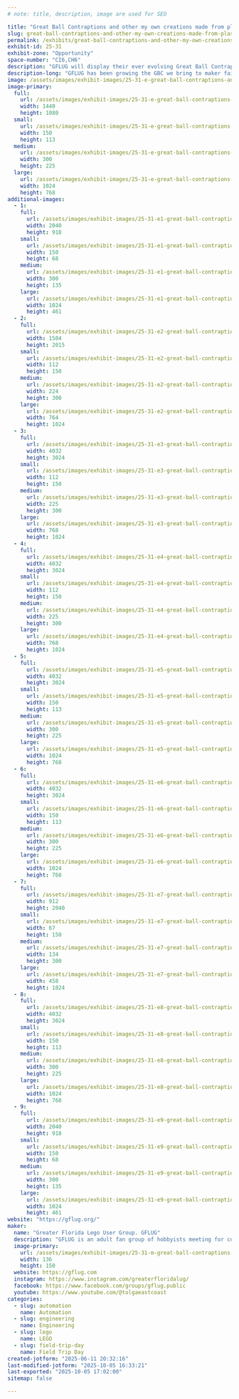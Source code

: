 ```yaml
---
# note: title, description, image are used for SEO

title: "Great Ball Contraptions and other my own creations made from plastic bricks"
slug: great-ball-contraptions-and-other-my-own-creations-made-from-plastic-bricks
permalink: /exhibits/great-ball-contraptions-and-other-my-own-creations-made-from-plastic-bricks/
exhibit-id: 25-31
exhibit-zone: "Opportunity"
space-number: "CI6,CH6"
description: "GFLUG will display their ever evolving Great Ball Contraptions . More modules are added each year."
description-long: "GFLUG has been growing the GBC we bring to maker faire Orlando each year.  In addition we will be exhibiting some other my own creations that demonstrate what creativity can be displayed with the LEGO brick."
image: /assets/images/exhibit-images/25-31-e-great-ball-contraptions-and-other-my-own-creations-made-from-plastic-bricks-img-5931-300x225.jpeg
image-primary: 
  full:
    url: /assets/images/exhibit-images/25-31-e-great-ball-contraptions-and-other-my-own-creations-made-from-plastic-bricks-img-5931-full.jpeg
    width: 1440
    height: 1080
  small:
    url: /assets/images/exhibit-images/25-31-e-great-ball-contraptions-and-other-my-own-creations-made-from-plastic-bricks-img-5931-150x113.jpeg
    width: 150
    height: 113
  medium:
    url: /assets/images/exhibit-images/25-31-e-great-ball-contraptions-and-other-my-own-creations-made-from-plastic-bricks-img-5931-300x225.jpeg
    width: 300
    height: 225
  large:
    url: /assets/images/exhibit-images/25-31-e-great-ball-contraptions-and-other-my-own-creations-made-from-plastic-bricks-img-5931-1024x768.jpeg
    width: 1024
    height: 768
additional-images: 
  - 1:
    full:
      url: /assets/images/exhibit-images/25-31-e1-great-ball-contraptions-and-other-my-own-creations-made-from-plastic-bricks-img-5930-full.jpeg
      width: 2040
      height: 918
    small:
      url: /assets/images/exhibit-images/25-31-e1-great-ball-contraptions-and-other-my-own-creations-made-from-plastic-bricks-img-5930-150x68.jpeg
      width: 150
      height: 68
    medium:
      url: /assets/images/exhibit-images/25-31-e1-great-ball-contraptions-and-other-my-own-creations-made-from-plastic-bricks-img-5930-300x135.jpeg
      width: 300
      height: 135
    large:
      url: /assets/images/exhibit-images/25-31-e1-great-ball-contraptions-and-other-my-own-creations-made-from-plastic-bricks-img-5930-1024x461.jpeg
      width: 1024
      height: 461
  - 2:
    full:
      url: /assets/images/exhibit-images/25-31-e2-great-ball-contraptions-and-other-my-own-creations-made-from-plastic-bricks-img-5928-full.jpeg
      width: 1504
      height: 2015
    small:
      url: /assets/images/exhibit-images/25-31-e2-great-ball-contraptions-and-other-my-own-creations-made-from-plastic-bricks-img-5928-112x150.jpeg
      width: 112
      height: 150
    medium:
      url: /assets/images/exhibit-images/25-31-e2-great-ball-contraptions-and-other-my-own-creations-made-from-plastic-bricks-img-5928-224x300.jpeg
      width: 224
      height: 300
    large:
      url: /assets/images/exhibit-images/25-31-e2-great-ball-contraptions-and-other-my-own-creations-made-from-plastic-bricks-img-5928-764x1024.jpeg
      width: 764
      height: 1024
  - 3:
    full:
      url: /assets/images/exhibit-images/25-31-e3-great-ball-contraptions-and-other-my-own-creations-made-from-plastic-bricks-img-5432-full.jpeg
      width: 4032
      height: 3024
    small:
      url: /assets/images/exhibit-images/25-31-e3-great-ball-contraptions-and-other-my-own-creations-made-from-plastic-bricks-img-5432-112x150.jpeg
      width: 112
      height: 150
    medium:
      url: /assets/images/exhibit-images/25-31-e3-great-ball-contraptions-and-other-my-own-creations-made-from-plastic-bricks-img-5432-225x300.jpeg
      width: 225
      height: 300
    large:
      url: /assets/images/exhibit-images/25-31-e3-great-ball-contraptions-and-other-my-own-creations-made-from-plastic-bricks-img-5432-768x1024.jpeg
      width: 768
      height: 1024
  - 4:
    full:
      url: /assets/images/exhibit-images/25-31-e4-great-ball-contraptions-and-other-my-own-creations-made-from-plastic-bricks-img-1833-full.jpeg
      width: 4032
      height: 3024
    small:
      url: /assets/images/exhibit-images/25-31-e4-great-ball-contraptions-and-other-my-own-creations-made-from-plastic-bricks-img-1833-112x150.jpeg
      width: 112
      height: 150
    medium:
      url: /assets/images/exhibit-images/25-31-e4-great-ball-contraptions-and-other-my-own-creations-made-from-plastic-bricks-img-1833-225x300.jpeg
      width: 225
      height: 300
    large:
      url: /assets/images/exhibit-images/25-31-e4-great-ball-contraptions-and-other-my-own-creations-made-from-plastic-bricks-img-1833-768x1024.jpeg
      width: 768
      height: 1024
  - 5:
    full:
      url: /assets/images/exhibit-images/25-31-e5-great-ball-contraptions-and-other-my-own-creations-made-from-plastic-bricks-img-8502-full.jpeg
      width: 4032
      height: 3024
    small:
      url: /assets/images/exhibit-images/25-31-e5-great-ball-contraptions-and-other-my-own-creations-made-from-plastic-bricks-img-8502-150x113.jpeg
      width: 150
      height: 113
    medium:
      url: /assets/images/exhibit-images/25-31-e5-great-ball-contraptions-and-other-my-own-creations-made-from-plastic-bricks-img-8502-300x225.jpeg
      width: 300
      height: 225
    large:
      url: /assets/images/exhibit-images/25-31-e5-great-ball-contraptions-and-other-my-own-creations-made-from-plastic-bricks-img-8502-1024x768.jpeg
      width: 1024
      height: 768
  - 6:
    full:
      url: /assets/images/exhibit-images/25-31-e6-great-ball-contraptions-and-other-my-own-creations-made-from-plastic-bricks-img-1831-full.jpeg
      width: 4032
      height: 3024
    small:
      url: /assets/images/exhibit-images/25-31-e6-great-ball-contraptions-and-other-my-own-creations-made-from-plastic-bricks-img-1831-150x113.jpeg
      width: 150
      height: 113
    medium:
      url: /assets/images/exhibit-images/25-31-e6-great-ball-contraptions-and-other-my-own-creations-made-from-plastic-bricks-img-1831-300x225.jpeg
      width: 300
      height: 225
    large:
      url: /assets/images/exhibit-images/25-31-e6-great-ball-contraptions-and-other-my-own-creations-made-from-plastic-bricks-img-1831-1024x768.jpeg
      width: 1024
      height: 768
  - 7:
    full:
      url: /assets/images/exhibit-images/25-31-e7-great-ball-contraptions-and-other-my-own-creations-made-from-plastic-bricks-img-5933-full.jpeg
      width: 912
      height: 2040
    small:
      url: /assets/images/exhibit-images/25-31-e7-great-ball-contraptions-and-other-my-own-creations-made-from-plastic-bricks-img-5933-67x150.jpeg
      width: 67
      height: 150
    medium:
      url: /assets/images/exhibit-images/25-31-e7-great-ball-contraptions-and-other-my-own-creations-made-from-plastic-bricks-img-5933-134x300.jpeg
      width: 134
      height: 300
    large:
      url: /assets/images/exhibit-images/25-31-e7-great-ball-contraptions-and-other-my-own-creations-made-from-plastic-bricks-img-5933-458x1024.jpeg
      width: 458
      height: 1024
  - 8:
    full:
      url: /assets/images/exhibit-images/25-31-e8-great-ball-contraptions-and-other-my-own-creations-made-from-plastic-bricks-72073416810-256a941b-d7d4-434d-800b-c293752470ee-full.jpeg
      width: 4032
      height: 3024
    small:
      url: /assets/images/exhibit-images/25-31-e8-great-ball-contraptions-and-other-my-own-creations-made-from-plastic-bricks-72073416810-256a941b-d7d4-434d-800b-c293752470ee-150x113.jpeg
      width: 150
      height: 113
    medium:
      url: /assets/images/exhibit-images/25-31-e8-great-ball-contraptions-and-other-my-own-creations-made-from-plastic-bricks-72073416810-256a941b-d7d4-434d-800b-c293752470ee-300x225.jpeg
      width: 300
      height: 225
    large:
      url: /assets/images/exhibit-images/25-31-e8-great-ball-contraptions-and-other-my-own-creations-made-from-plastic-bricks-72073416810-256a941b-d7d4-434d-800b-c293752470ee-1024x768.jpeg
      width: 1024
      height: 768
  - 9:
    full:
      url: /assets/images/exhibit-images/25-31-e9-great-ball-contraptions-and-other-my-own-creations-made-from-plastic-bricks-img-5934-full.jpeg
      width: 2040
      height: 918
    small:
      url: /assets/images/exhibit-images/25-31-e9-great-ball-contraptions-and-other-my-own-creations-made-from-plastic-bricks-img-5934-150x68.jpeg
      width: 150
      height: 68
    medium:
      url: /assets/images/exhibit-images/25-31-e9-great-ball-contraptions-and-other-my-own-creations-made-from-plastic-bricks-img-5934-300x135.jpeg
      width: 300
      height: 135
    large:
      url: /assets/images/exhibit-images/25-31-e9-great-ball-contraptions-and-other-my-own-creations-made-from-plastic-bricks-img-5934-1024x461.jpeg
      width: 1024
      height: 461
website: "https://gflug.org/"
maker: 
  name: "Greater Florida Lego User Group. GFLUG"
  description: "GFLUG is an adult fan group of hobbyists meeting for collaborative builds , public displays, and fellowship around the Lego hobby. We are an official recognized LEGO user group or RLUG . We meet regularly to promote the hobby and demonstrate all things that can be done with little plastic bricks."
  image-primary:
    url: /assets/images/exhibit-images/25-31-m-great-ball-contraptions-and-other-my-own-creations-made-from-plastic-bricks-img-3411-136x150.jpeg
    width: 136
    height: 150
  website: https://gflug.com
  instagram: https://www.instagram.com/greaterfloridalug/
  facebook: https://www.facebook.com/groups/gflug.public
  youtube: https://www.youtube.com/@tolgaeastcoast
categories: 
  - slug: automation
    name: Automation
  - slug: engineering
    name: Engineering
  - slug: lego
    name: LEGO
  - slug: field-trip-day
    name: Field Trip Day
created-jotform: "2025-06-11 20:32:16"
last-modified-jotform: "2025-10-05 16:33:21"
last-exported: "2025-10-05 17:02:00"
sitemap: false

---
```

